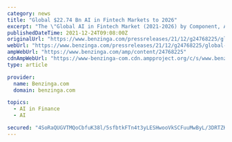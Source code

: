 ```yaml
---
category: news
title: "Global $22.74 Bn AI in Fintech Markets to 2026"
excerpt: "The \"Global AI in Fintech Market (2021-2026) by Component, Application, Deployment Mode, Geography, Competitive Analysis and"
publishedDateTime: 2021-12-24T09:08:00Z
originalUrl: "https://www.benzinga.com/pressreleases/21/12/g24768225/global-22-74-bn-ai-in-fintech-markets-to-2026"
webUrl: "https://www.benzinga.com/pressreleases/21/12/g24768225/global-22-74-bn-ai-in-fintech-markets-to-2026"
ampWebUrl: "https://www.benzinga.com/amp/content/24768225"
cdnAmpWebUrl: "https://www-benzinga-com.cdn.ampproject.org/c/s/www.benzinga.com/amp/content/24768225"
type: article

provider:
  name: Benzinga.com
  domain: benzinga.com

topics:
  - AI in Finance
  - AI

secured: "4SoRaQUGVTMQoCbfuK38l/5sfbtkFTn4t3yLESHwooVkSCFuuMwByL/3DRTZKZijGlPuHECwkXue3RMwoAtq1UCHs88QBMZeoyiGrCvB/8nk1xLI/w4xvPsR6JCOWOViO0L9Y8zLio61NIeLKjDMAztp96IhkMJsjDzWhqDCqQru00gnibwLI8MGX+cJHg0ZYuixrFai5AF9DPzbqyJtR8OMXfyIAsc/UPg5ounX2c7+iml7tTFs5A9An0bdPTUMGakdMnrlrMO8i1tShM/+xibmjhD5kjAqK1Pt1nkZMWLSw4awWA0cOflyOkaIg5IYrGd6uoxY0bfhyqp+CoRX1Oydm9VvUbl0G7X3b8zBbYs=;JJ6zUF6qAnJNQf2eUTO2oQ=="
---
```


